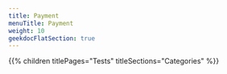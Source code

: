 ```yaml
---
title: Payment
menuTitle: Payment
weight: 10 
geekdocFlatSection: true
---
```


{{% children titlePages="Tests" titleSections="Categories" %}}
